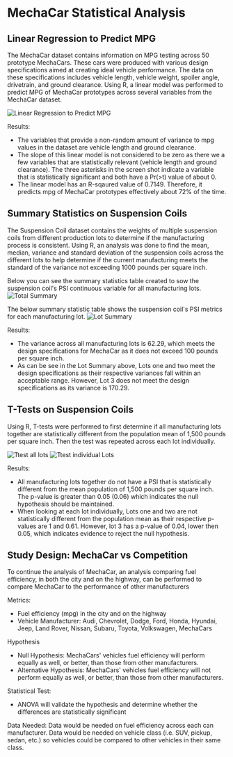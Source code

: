 # MechaCar Statistical Analysis

## Linear Regression to Predict MPG

The MechaCar dataset contains information on MPG testing across 50 prototype MechaCars. These cars were produced with various design specifications aimed at creating ideal vehicle performance. The data on these specifications includes 
vehicle length, vehicle weight, spoiler angle, drivetrain, and ground clearance. Using R, a linear model was performed to predict MPG of MechaCar prototypes across several variables from the MechaCar dataset. 

![Linear Regression to Predict MPG](https://user-images.githubusercontent.com/91712554/151708206-3318e111-b214-4cbf-99db-68b2dcaa5bb1.png)


Results: 
 * The variables that provide a non-random amount of variance to mpg values in the dataset are vehicle length and ground clearance. 
 * The slope of this linear model is not considered to be zero as there we a few variables that are statistically relevant (vehicle length and ground clearance). The three asterisks in the screen shot indicate a variable that is statistically significant and both have a Pr(>t) value of about 0. 
 * The linear model has an R-sqaured value of 0.7149. Therefore, it predicts mpg of MechaCar prototypes effectively about 72% of the time. 


## Summary Statistics on Suspension Coils

The Suspension Coil dataset contains the weights of multiple suspension coils from different production lots to determine if the manufacturing process is consistent. Using R, an analysis was done to find the mean, median, variance and standard deviation of the suspension coils across the different lots to help determine if the current manufacturing meets the standard of the variance not exceeding 1000 pounds per square inch. 

Below you can see the summary statistics table created to sow the suspension coil's PSI continuous variable for all manufacturing lots. 
![Total Summary](https://user-images.githubusercontent.com/91712554/151708218-b937efa0-08dd-418a-a0aa-2cbfec68b7fb.png)


The below summary statistic table shows the suspension coil's PSI metrics for each manufacturing lot. 
![Lot Summary](https://user-images.githubusercontent.com/91712554/151708221-67506924-90e4-4c87-aa8a-c0d33aa33900.png)

Results:
 * The variance across all manufacturing lots is 62.29, which meets the design specifications for MechaCar as it does not exceed 100 pounds per square inch. 
 * As can be see in the Lot Summary above, Lots one and two meet the design specifications as their respective variances fall within an acceptable range. However, Lot 3 does not meet the design specifications as its variance is 170.29. 


## T-Tests on Suspension Coils 
Using R, T-tests were performed to first determine if all manufacturing lots together are statistically different from the population mean of 1,500 pounds per square inch. Then the test was repeated across each lot individually. 

![Ttest all lots](https://user-images.githubusercontent.com/91712554/151708241-8373e2f5-1741-452a-af40-249c01250d75.png)
![Ttest individual Lots](https://user-images.githubusercontent.com/91712554/151708251-ecc69f04-2ce0-4c09-a574-33ecc0f1745f.png)

Results: 
 * All manufacturing lots together do not have a PSI that is statistically different from the mean population of 1,500 pounds per square inch. The p-value is greater than 0.05 (0.06) which indicates the null hypothesis should be maintained.
 * When looking at each lot individually, Lots one and two are not statistically different from the population mean as their respective p-values are 1 and 0.61. However, lot 3 has a p-value of 0.04, lower then 0.05, which indicates evidence to reject the null hypothesis. 

## Study Design: MechaCar vs Competition 
To continue the analysis of MechaCar, an analysis comparing fuel efficiency, in both the city and on the highway, can be performed to compare MechaCar to the performance of other manufacturers 

Metrics: 
 * Fuel efficiency (mpg) in the city and on the highway
 * Vehicle Manufacturer: Audi, Chevrolet, Dodge, Ford, Honda, Hyundai, Jeep, Land Rover, Nissan, Subaru, Toyota, Volkswagen, MechaCars

Hypothesis 
 * Null Hypothesis:  MechaCars' vehicles fuel efficiency will perform equally as well, or better, than those from other manufacturers. 
 * Alternative Hypothesis: MechaCars' vehicles fuel efficiency will not perform equally as well, or better, than those from other manufacturers. 

Statistical Test: 
 * ANOVA will validate the hypothesis and determine whether the differences are statistically significant

Data Needed: 
Data would be needed on fuel efficiency across each can manufacturer. Data would be needed on vehicle class (i.e. SUV, pickup, sedan, etc.) so vehicles could be compared to other vehicles in their same class. 
